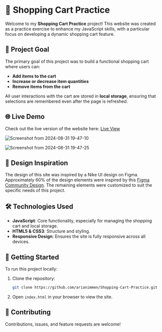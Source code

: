 # 🛒 Shopping Cart Practice

Welcome to my **Shopping Cart Practice** project! This website was created as a practice exercise to enhance my JavaScript skills, with a particular focus on developing a dynamic shopping cart feature.

## 🎯 Project Goal

The primary goal of this project was to build a functional shopping cart where users can:

- **Add items to the cart**
- **Increase or decrease item quantities**
- **Remove items from the cart**

All user interactions with the cart are stored in **local storage**, ensuring that selections are remembered even after the page is refreshed.

## 🌐 Live Demo

Check out the live version of the website here:
[Live View](https://arianimmen.github.io/Shopping-Cart-Practice/)

![Screenshot from 2024-08-31 19-47-10](https://github.com/user-attachments/assets/7b579b7b-e0c9-4c4c-9ac9-89f9c08ece19)





![Screenshot from 2024-08-31 19-47-25](https://github.com/user-attachments/assets/0fa3532c-ba1d-42ac-a470-623cba00acd5)



## 📸 Design Inspiration

The design of this site was inspired by a Nike UI design on Figma. Approximately 60% of the design elements were inspired by this [Figma Community Design](https://www.figma.com/design/bLAw051QTqDLuAFgRmcOKJ/Nike-UI-Inspiration--Free-UI-(Recreated)-(Community)-(Community)?node-id=28-230&t=XTI4lUhUzDsY5DWn-00). The remaining elements were customized to suit the specific needs of this project.

## 🛠️ Technologies Used

- **JavaScript**: Core functionality, especially for managing the shopping cart and local storage.
- **HTML5 & CSS3**: Structure and styling.
- **Responsive Design**: Ensures the site is fully responsive across all devices.


## 🚀 Getting Started

To run this project locally:

1. Clone the repository:
    ```bash
    git clone https://github.com/arianimmen/Shopping-Cart-Practice.git
    ```
2. Open `index.html` in your browser to view the site.

## 🤝 Contributing

Contributions, issues, and feature requests are welcome! 
